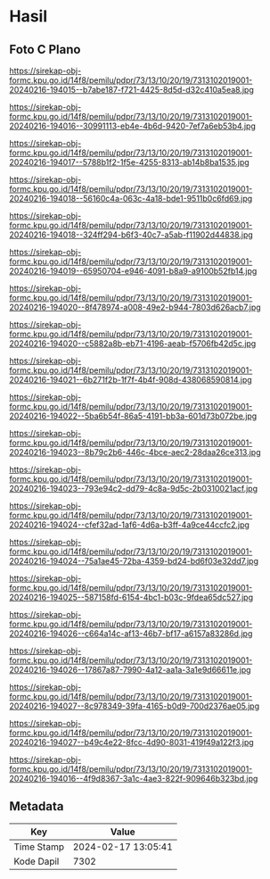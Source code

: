 # Hasil

## Foto C Plano

https://sirekap-obj-formc.kpu.go.id/14f8/pemilu/pdpr/73/13/10/20/19/7313102019001-20240216-194015--b7abe187-f721-4425-8d5d-d32c410a5ea8.jpg

https://sirekap-obj-formc.kpu.go.id/14f8/pemilu/pdpr/73/13/10/20/19/7313102019001-20240216-194016--30991113-eb4e-4b6d-9420-7ef7a6eb53b4.jpg

https://sirekap-obj-formc.kpu.go.id/14f8/pemilu/pdpr/73/13/10/20/19/7313102019001-20240216-194017--5788b1f2-1f5e-4255-8313-ab14b8ba1535.jpg

https://sirekap-obj-formc.kpu.go.id/14f8/pemilu/pdpr/73/13/10/20/19/7313102019001-20240216-194018--56160c4a-063c-4a18-bde1-9511b0c6fd69.jpg

https://sirekap-obj-formc.kpu.go.id/14f8/pemilu/pdpr/73/13/10/20/19/7313102019001-20240216-194018--324ff294-b6f3-40c7-a5ab-f11902d44838.jpg

https://sirekap-obj-formc.kpu.go.id/14f8/pemilu/pdpr/73/13/10/20/19/7313102019001-20240216-194019--65950704-e946-4091-b8a9-a9100b52fb14.jpg

https://sirekap-obj-formc.kpu.go.id/14f8/pemilu/pdpr/73/13/10/20/19/7313102019001-20240216-194020--8f478974-a008-49e2-b944-7803d626acb7.jpg

https://sirekap-obj-formc.kpu.go.id/14f8/pemilu/pdpr/73/13/10/20/19/7313102019001-20240216-194020--c5882a8b-eb71-4196-aeab-f5706fb42d5c.jpg

https://sirekap-obj-formc.kpu.go.id/14f8/pemilu/pdpr/73/13/10/20/19/7313102019001-20240216-194021--6b271f2b-1f7f-4b4f-908d-438068590814.jpg

https://sirekap-obj-formc.kpu.go.id/14f8/pemilu/pdpr/73/13/10/20/19/7313102019001-20240216-194022--5ba6b54f-86a5-4191-bb3a-601d73b072be.jpg

https://sirekap-obj-formc.kpu.go.id/14f8/pemilu/pdpr/73/13/10/20/19/7313102019001-20240216-194023--8b79c2b6-446c-4bce-aec2-28daa26ce313.jpg

https://sirekap-obj-formc.kpu.go.id/14f8/pemilu/pdpr/73/13/10/20/19/7313102019001-20240216-194023--793e94c2-dd79-4c8a-9d5c-2b0310021acf.jpg

https://sirekap-obj-formc.kpu.go.id/14f8/pemilu/pdpr/73/13/10/20/19/7313102019001-20240216-194024--cfef32ad-1af6-4d6a-b3ff-4a9ce44ccfc2.jpg

https://sirekap-obj-formc.kpu.go.id/14f8/pemilu/pdpr/73/13/10/20/19/7313102019001-20240216-194024--75a1ae45-72ba-4359-bd24-bd6f03e32dd7.jpg

https://sirekap-obj-formc.kpu.go.id/14f8/pemilu/pdpr/73/13/10/20/19/7313102019001-20240216-194025--587158fd-6154-4bc1-b03c-9fdea65dc527.jpg

https://sirekap-obj-formc.kpu.go.id/14f8/pemilu/pdpr/73/13/10/20/19/7313102019001-20240216-194026--c664a14c-af13-46b7-bf17-a6157a83286d.jpg

https://sirekap-obj-formc.kpu.go.id/14f8/pemilu/pdpr/73/13/10/20/19/7313102019001-20240216-194026--17867a87-7990-4a12-aa1a-3a1e9d66611e.jpg

https://sirekap-obj-formc.kpu.go.id/14f8/pemilu/pdpr/73/13/10/20/19/7313102019001-20240216-194027--8c978349-39fa-4165-b0d9-700d2376ae05.jpg

https://sirekap-obj-formc.kpu.go.id/14f8/pemilu/pdpr/73/13/10/20/19/7313102019001-20240216-194027--b49c4e22-8fcc-4d90-8031-419f49a122f3.jpg

https://sirekap-obj-formc.kpu.go.id/14f8/pemilu/pdpr/73/13/10/20/19/7313102019001-20240216-194016--4f9d8367-3a1c-4ae3-822f-909646b323bd.jpg


## Metadata

| Key        | Value               |
| ---------- | ------------------- |
| Time Stamp | 2024-02-17 13:05:41 |
| Kode Dapil | 7302                |



